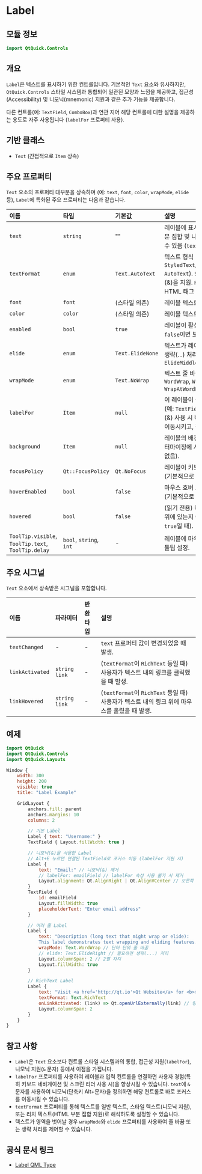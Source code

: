# Label

## 모듈 정보

```qml
import QtQuick.Controls
```

## 개요

`Label`은 텍스트를 표시하기 위한 컨트롤입니다. 기본적인 `Text` 요소와 유사하지만, `QtQuick.Controls` 스타일 시스템과 통합되어 일관된 모양과 느낌을 제공하고, 접근성(Accessibility) 및 니모닉(mnemonic) 지원과 같은 추가 기능을 제공합니다.

다른 컨트롤(예: `TextField`, `ComboBox`)과 연관 지어 해당 컨트롤에 대한 설명을 제공하는 용도로 자주 사용됩니다 (`labelFor` 프로퍼티 사용).

## 기반 클래스

*   `Text` (간접적으로 `Item` 상속)

## 주요 프로퍼티

`Text` 요소의 프로퍼티 대부분을 상속하며 (예: `text`, `font`, `color`, `wrapMode`, `elide` 등), `Label`에 특화된 주요 프로퍼티는 다음과 같습니다.

| 이름         | 타입    | 기본값         | 설명                                                                                                                              |
| :----------- | :------ | :------------- | :-------------------------------------------------------------------------------------------------------------------------------- |
| `text`       | `string`| ""           | 레이블에 표시될 텍스트. HTML 부분 집합 및 니모닉 문자(&)를 포함할 수 있음 (`textFormat` 설정에 따라).                                      |
| `textFormat` | `enum`  | `Text.AutoText`| 텍스트 형식 (`PlainText`, `StyledText`, `RichText`, `AutoText`). `StyledText`는 니모닉(&)을 지원. `RichText`는 간단한 HTML 태그 지원.           |
| `font`       | `font`  | (스타일 의존) | 레이블 텍스트의 글꼴.                                                                                                              |
| `color`      | `color` | (스타일 의존) | 레이블 텍스트의 색상.                                                                                                              |
| `enabled`    | `bool`  | `true`         | 레이블이 활성화 상태인지 여부. `false`이면 보통 흐리게 표시됨.                                                                       |
| `elide`      | `enum`  | `Text.ElideNone`| 텍스트가 레이블 너비를 초과할 때 생략(...) 처리 방식 (`ElideLeft`, `ElideMiddle`, `ElideRight`).                                                |
| `wrapMode`   | `enum`  | `Text.NoWrap`  | 텍스트 줄 바꿈 방식 (`NoWrap`, `WordWrap`, `WrapAnywhere`, `WrapAtWordBoundaryOrAnywhere`).                                                  |
| `labelFor`   | `Item`  | `null`         | 이 레이블이 설명하는 대상 컨트롤(예: `TextField`). 설정하면 니모닉(&) 사용 시 해당 컨트롤로 포커스를 이동시키고, 접근성 정보에 사용됨. |
| `background` | `Item`  | `null`         | 레이블의 배경 아이템. 스타일 커스터마이징에 사용 (기본적으로 배경 없음).                                                              |
| `focusPolicy`| `Qt::FocusPolicy`| `Qt.NoFocus`  | 레이블이 키보드 포커스를 받는 방식 (기본적으로 받지 않음).                                                                           |
| `hoverEnabled`|`bool` | `false`        | 마우스 호버 효과를 사용할지 여부 (기본적으로 비활성).                                                                              |
| `hovered`    | `bool` | `false`        | (읽기 전용) 마우스 커서가 레이블 위에 있는지 여부 (`hoverEnabled`가 `true`일 때).                                                 |
| `ToolTip.visible`, `ToolTip.text`, `ToolTip.delay` | `bool`, `string`, `int` | - | 레이블에 마우스를 올렸을 때 표시될 툴팁 설정.                                                                     |

## 주요 시그널

`Text` 요소에서 상속받은 시그널을 포함합니다.

| 이름            | 파라미터 | 반환타입 | 설명                                                                               |
| :-------------- | :------- | :------- | :--------------------------------------------------------------------------------- |
| `textChanged`   | -        | -        | `text` 프로퍼티 값이 변경되었을 때 발생.                                                 |
| `linkActivated` | `string link` | -      | (`textFormat`이 `RichText` 등일 때) 사용자가 텍스트 내의 링크를 클릭했을 때 발생. |
| `linkHovered`   | `string link` | -      | (`textFormat`이 `RichText` 등일 때) 사용자가 텍스트 내의 링크 위에 마우스를 올렸을 때 발생. |

## 예제

```qml
import QtQuick
import QtQuick.Controls
import QtQuick.Layouts

Window {
    width: 300
    height: 200
    visible: true
    title: "Label Example"

    GridLayout {
        anchors.fill: parent
        anchors.margins: 10
        columns: 2

        // 기본 Label
        Label { text: "Username:" }
        TextField { Layout.fillWidth: true }

        // 니모닉(&)을 사용한 Label
        // Alt+E 누르면 연결된 TextField로 포커스 이동 (labelFor 지원 시)
        Label {
            text: "Email:" // 니모닉(&) 제거
            // labelFor: emailField // labelFor 속성 사용 불가 시 제거
            Layout.alignment: Qt.AlignRight | Qt.AlignVCenter // 오른쪽 정렬
        }
        TextField {
            id: emailField
            Layout.fillWidth: true
            placeholderText: "Enter email address"
        }

        // 여러 줄 Label
        Label {
            text: "Description (long text that might wrap or elide):
            This label demonstrates text wrapping and eliding features."
            wrapMode: Text.WordWrap // 단어 단위 줄 바꿈
            // elide: Text.ElideRight // 필요하면 생략(...) 처리
            Layout.columnSpan: 2 // 2열 차지
            Layout.fillWidth: true
        }

        // RichText Label
        Label {
            text: "Visit <a href='http://qt.io'>Qt Website</a> for <b>more</b> info."
            textFormat: Text.RichText
            onLinkActivated: (link) => Qt.openUrlExternally(link) // 링크 열기
            Layout.columnSpan: 2
        }
    }
}
```

## 참고 사항

*   `Label`은 `Text` 요소보다 컨트롤 스타일 시스템과의 통합, 접근성 지원(`labelFor`), 니모닉 지원(`&` 문자) 등에서 이점을 가집니다.
*   `labelFor` 프로퍼티를 사용하여 레이블과 입력 컨트롤을 연결하면 사용자 경험(특히 키보드 네비게이션 및 스크린 리더 사용 시)을 향상시킬 수 있습니다. `text`에 `&` 문자를 사용하여 니모닉(단축키 Alt+문자)을 정의하면 해당 컨트롤로 바로 포커스를 이동시킬 수 있습니다.
*   `textFormat` 프로퍼티를 통해 텍스트를 일반 텍스트, 스타일 텍스트(니모닉 지원), 또는 리치 텍스트(HTML 부분 집합 지원)로 해석하도록 설정할 수 있습니다.
*   텍스트가 영역을 벗어날 경우 `wrapMode`와 `elide` 프로퍼티를 사용하여 줄 바꿈 또는 생략 처리를 제어할 수 있습니다. 

## 공식 문서 링크

*   [Label QML Type ](https://doc.qt.io/qt-6/qml-qtquick-controls-label.html) 